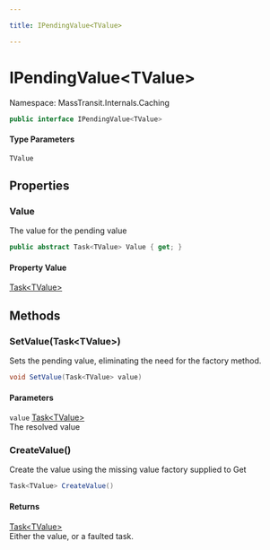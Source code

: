 ```yaml
---

title: IPendingValue<TValue>

---
```


# IPendingValue\<TValue\>

Namespace: MassTransit.Internals.Caching

```csharp
public interface IPendingValue<TValue>
```

#### Type Parameters

`TValue`<br/>

## Properties

### **Value**

The value for the pending value

```csharp
public abstract Task<TValue> Value { get; }
```

#### Property Value

[Task\<TValue\>](https://learn.microsoft.com/en-us/dotnet/api/system.threading.tasks.task-1)<br/>

## Methods

### **SetValue(Task\<TValue\>)**

Sets the pending value, eliminating the need for the factory method.

```csharp
void SetValue(Task<TValue> value)
```

#### Parameters

`value` [Task\<TValue\>](https://learn.microsoft.com/en-us/dotnet/api/system.threading.tasks.task-1)<br/>
The resolved value

### **CreateValue()**

Create the value using the missing value factory supplied to Get

```csharp
Task<TValue> CreateValue()
```

#### Returns

[Task\<TValue\>](https://learn.microsoft.com/en-us/dotnet/api/system.threading.tasks.task-1)<br/>
Either the value, or a faulted task.

